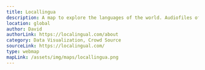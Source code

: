 ```yaml
---
title: Locallingua
description: A map to explore the languages of the world. Audiofiles of people speaking certain phrases in the country's language but also in other languages. It is an interesting find and the user can explore the whole world diving into distant cultures!
location: global
author: David
authorLink: https://localingual.com/about
category: Data Visualization, Crowd Source
sourceLink: https://localingual.com/
type: webmap
mapLink: /assets/img/maps/locallingua.png
---
```

